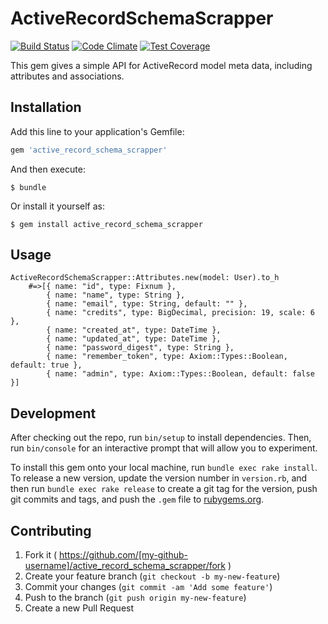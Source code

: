 # ActiveRecordSchemaScrapper
[![Build Status](https://travis-ci.org/zeisler/dissociated_introspection.svg)](https://travis-ci.org/zeisler/dissociated_introspection)
[![Code Climate](https://codeclimate.com/github/zeisler/active_record_schema_scrapper/badges/gpa.svg)](https://codeclimate.com/github/zeisler/active_record_schema_scrapper)
[![Test Coverage](https://codeclimate.com/github/zeisler/active_record_schema_scrapper/badges/coverage.svg)](https://codeclimate.com/github/zeisler/active_record_schema_scrapper/coverage)

This gem gives a simple API for ActiveRecord model meta data, including attributes and associations.

## Installation

Add this line to your application's Gemfile:

```ruby
gem 'active_record_schema_scrapper'
```

And then execute:

    $ bundle

Or install it yourself as:

    $ gem install active_record_schema_scrapper

## Usage

    ActiveRecordSchemaScrapper::Attributes.new(model: User).to_h 
        #=>[{ name: "id", type: Fixnum },
            { name: "name", type: String },
            { name: "email", type: String, default: "" },
            { name: "credits", type: BigDecimal, precision: 19, scale: 6 },
            { name: "created_at", type: DateTime },
            { name: "updated_at", type: DateTime },
            { name: "password_digest", type: String },
            { name: "remember_token", type: Axiom::Types::Boolean, default: true },
            { name: "admin", type: Axiom::Types::Boolean, default: false }]

## Development

After checking out the repo, run `bin/setup` to install dependencies. Then, run `bin/console` for an interactive prompt that will allow you to experiment.

To install this gem onto your local machine, run `bundle exec rake install`. To release a new version, update the version number in `version.rb`, and then run `bundle exec rake release` to create a git tag for the version, push git commits and tags, and push the `.gem` file to [rubygems.org](https://rubygems.org).

## Contributing

1. Fork it ( https://github.com/[my-github-username]/active_record_schema_scrapper/fork )
2. Create your feature branch (`git checkout -b my-new-feature`)
3. Commit your changes (`git commit -am 'Add some feature'`)
4. Push to the branch (`git push origin my-new-feature`)
5. Create a new Pull Request
